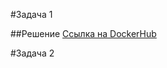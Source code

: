 #Задача 1

##Решение
[Ссылка на DockerHub](https://hub.docker.com/repository/docker/lexion/custom-nginx/general)


#Задача 2

